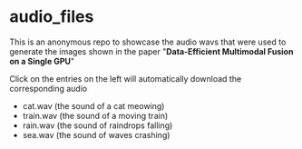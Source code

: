 # audio_files

This is an anonymous repo to showcase the audio wavs that were used to generate the images shown in the paper "**Data-Efficient Multimodal Fusion on a Single GPU**"

Click on the entries on the left will automatically download the corresponding audio
* cat.wav (the sound of a cat meowing)
* train.wav (the sound of a moving train)
* rain.wav (the sound of raindrops falling)
* sea.wav (the sound of waves crashing)

<!--* [cat.wav (A sound of the cat meowing)](https://anonymous.4open.science/r/audio_files-48F5/cat.wav) -->
<!--* [train.wav (A sound of the running train)](https://anonymous.4open.science/r/audio_files-48F5/train.wav) -->
<!--* [rain.wav (A sound of the rain)](https://anonymous.4open.science/r/audio_files-48F5/rain.wav) -->
<!--* [sea.wav (A sound of the sea)](https://anonymous.4open.science/r/audio_files-48F5/sea.wav) -->
